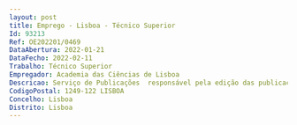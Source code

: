 ```yaml
--- 
layout: post
title: Emprego - Lisboa - Técnico Superior
Id: 93213
Ref: OE202201/0469
DataAbertura: 2022-01-21
DataFecho: 2022-02-11
Trabalho: Técnico Superior
Empregador: Academia das Ciências de Lisboa
Descricao: Serviço de Publicações  responsável pela edição das publicações impressas, desempenhando as tarefas de compilação, revisão e edição de textos bem como a revisão e edição das publicações digitais da Academia das Ciências de Lisboa Serviço de Comunicação Externa  gestão das redes sociais da Academia das Ciências de Lisboa  manutenção dos conteúdos no site da ACL  criação de conteúdos e material de divulgação das sessões académicas, colóquios, conferências e outras iniciativas, e respectiva difusão através da criação, implementação e actualização de diferentes canais e mailing lists e sistema regular de newsletters dirigidas ao público geral  representante da ACL no EASAC’s Press and Communications Group (European Academies' Science Advisory Council).Instituto de Altos Estudos  apoio administrativo à Cátedra UNESCO «Educação e Ciência para o Desenvolvimento e Bem Estar Humano (EDUWELL)»  organização e planificação dos ciclos de conferências e restantes iniciativas do Instituto de Estudos Académicos  apoio às actividades e iniciativas do Seminário de Jovens Cientistas (SJC).
CodigoPostal: 1249-122 LISBOA
Concelho: Lisboa
Distrito: Lisboa
--- 
```

